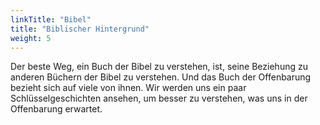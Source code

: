 ```yaml
---
linkTitle: "Bibel"
title: "Biblischer Hintergrund"
weight: 5
---
```



Der beste Weg, ein Buch der Bibel zu verstehen, ist, seine Beziehung zu anderen Büchern der Bibel zu verstehen.
Und das Buch der Offenbarung bezieht sich auf viele von ihnen. Wir werden uns ein paar Schlüsselgeschichten ansehen, um besser zu verstehen, was uns in der Offenbarung erwartet.
